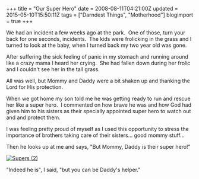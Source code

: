 +++
title = "Our Super Hero"
date = 2008-08-11T04:21:00Z
updated = 2015-05-10T15:50:11Z
tags = ["Darndest Things", "Motherhood"]
blogimport = true 
+++

We had an incident a few weeks ago at the park.  One of those, turn your back for one seconds, incidents.  The kids were frolicking in the grass and I turned to look at the baby, when I turned back my two year old was gone.  

After suffering the sick feeling of panic in my stomach and running around like a crazy mama I heard her crying.  She had fallen down during her frolic and I couldn't see her in the tall grass.  

All was well, but Mommy and Daddy were a bit shaken up and thanking the Lord for His protection.  

When we got home my son told me he was getting ready to run and rescue her like a super hero.  I commented on how brave he was and how God had given him to his sisters as their specially appointed super hero to watch out and and protect them.  

I was feeling pretty proud of myself as I used this opportunity to stress the importance of brothers taking care of their sisters... good mommy stuff...  

Then he looks up at me and says, "But Mommy, Daddy is their super hero!"  

[![Supers (2)](https://latc.s3.amazonaws.com/wp-content/uploads/2008/08/supers-2-thumb.jpg)](https://latc.s3.amazonaws.com/wp-content/uploads/2008/08/supers-2.jpg)

"Indeed he is", I said, "but you can be Daddy's helper."

  
